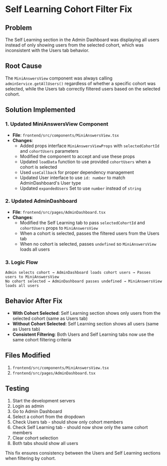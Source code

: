 # Self Learning Cohort Filter Fix

## Problem
The Self Learning section in the Admin Dashboard was displaying all users instead of only showing users from the selected cohort, which was inconsistent with the Users tab behavior.

## Root Cause
The `MiniAnswersView` component was always calling `adminService.getAllUsers()` regardless of whether a specific cohort was selected, while the Users tab correctly filtered users based on the selected cohort.

## Solution Implemented

### 1. Updated MiniAnswersView Component
- **File**: `frontend/src/components/MiniAnswersView.tsx`
- **Changes**:
  - Added props interface `MiniAnswersViewProps` with `selectedCohortId` and `cohortUsers` parameters
  - Modified the component to accept and use these props
  - Updated `loadData` function to use provided `cohortUsers` when a cohort is selected
  - Used `useCallback` for proper dependency management
  - Updated User interface to use `id: number` to match AdminDashboard's User type
  - Updated `expandedUsers` Set to use `number` instead of `string`

### 2. Updated AdminDashboard
- **File**: `frontend/src/pages/AdminDashboard.tsx`
- **Changes**:
  - Modified the Self Learning tab to pass `selectedCohortId` and `cohortUsers` props to `MiniAnswersView`
  - When a cohort is selected, passes the filtered users from the Users tab
  - When no cohort is selected, passes `undefined` so `MiniAnswersView` loads all users

### 3. Logic Flow
```
Admin selects cohort → AdminDashboard loads cohort users → Passes users to MiniAnswersView
No cohort selected → AdminDashboard passes undefined → MiniAnswersView loads all users
```

## Behavior After Fix
- **With Cohort Selected**: Self Learning section shows only users from the selected cohort (same as Users tab)
- **Without Cohort Selected**: Self Learning section shows all users (same as Users tab)
- **Consistent Filtering**: Both Users and Self Learning tabs now use the same cohort filtering criteria

## Files Modified
1. `frontend/src/components/MiniAnswersView.tsx`
2. `frontend/src/pages/AdminDashboard.tsx`

## Testing
1. Start the development servers
2. Login as admin
3. Go to Admin Dashboard
4. Select a cohort from the dropdown
5. Check Users tab - should show only cohort members
6. Check Self Learning tab - should now show only the same cohort members
7. Clear cohort selection
8. Both tabs should show all users

This fix ensures consistency between the Users and Self Learning sections when filtering by cohort.
